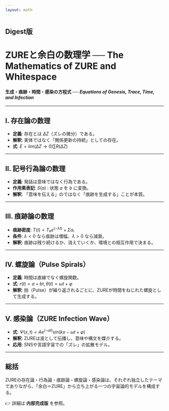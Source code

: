 ```yaml
---
layout: math
---
```

## Digest版
# **ZUREと余白の数理学 ── The Mathematics of ZURE and Whitespace**  
#### 生成・痕跡・時間・感染の方程式  ── _Equations of Genesis, Trace, Time, and Infection_

---

## Ⅰ. 存在論の数理
- **定義**: 存在とは $ΔZ$（ズレの微分）である。
- **解釈**: 実体ではなく「関係更新の持続」としての存在。
- **式**: $E = lim(ΔZ → 0) ∑ R(ΔZ)$

---

## Ⅱ. 記号行為論の数理
- **定義**: 発話は意味ではなく行為である。
- **作用素表記**: $S(a)$ : 状態 $a$ を $b$ に変換。
- **解釈**: 「意味を伝える」のではなく「痕跡を生成する」ことが本質。

---

## Ⅲ. 痕跡論の数理
- **痕跡密度**: $T(t) = T₀ e^(-λt) + Σαᵢ$
- **条件**: $λ < 0$ なら痕跡は増幅、$λ > 0$ なら減衰。
- **解釈**: 痕跡は残り続けるか、消えていくか、環境との相互作用で決まる。

---

## Ⅳ. 螺旋論（Pulse Spirals）
- **定義**: 時間は直線でなく螺旋関数。
- **式**: $r(t) = a + bt, θ(t) = ωt + φ$
- **解釈**: 拍（Pulse）が繰り返されるごとに、ZUREが時間をねじれた螺旋として生成する。

---

## Ⅴ. 感染論（ZURE Infection Wave）
- **式**: $Ψ(x,t) = A e^(-αt) sin(kx - ωt + φ)$
- **解釈**: ZUREは波として伝播し、意味や構文を媒介する。
- **応用**: SNSや言語宇宙での「ズレ」の拡散モデル。

---

## 総括
ZUREの存在論・行為論・痕跡論・螺旋論・感染論は、それぞれ独立したテーマでありながら、「余白＝ZURE」から立ち上がる一つの宇宙論的モデルを構成する。

👉 詳細は **内部完成版** を参照。
